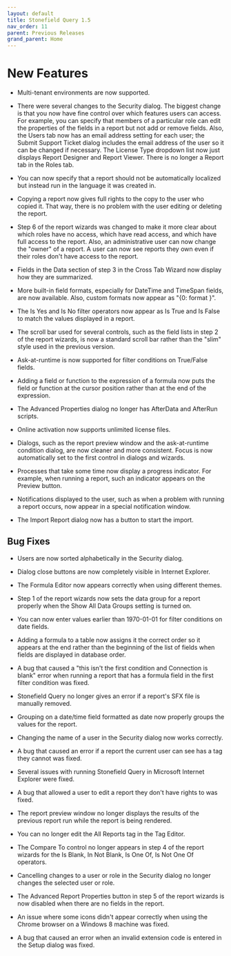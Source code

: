 ```yaml
---
layout: default
title: Stonefield Query 1.5
nav_order: 11
parent: Previous Releases
grand_parent: Home
---
```


# New Features

* Multi-tenant environments are now supported.

* There were several changes to the Security dialog. The biggest change is that you now have fine control over which features users can access. For example, you can specify that members of a particular role can edit the properties of the fields in a report but not add or remove fields. Also, the Users tab now has an email address setting for each user; the Submit Support Ticket dialog includes the email address of the user so it can be changed if necessary. The License Type dropdown list now just displays Report Designer and Report Viewer. There is no longer a Report tab in the Roles tab.

* You can now specify that a report should not be automatically localized but instead run in the language it was created in.

* Copying a report now gives full rights to the copy to the user who copied it. That way, there is no problem with the user editing or deleting the report.

* Step 6 of the report wizards was changed to make it more clear about which roles have no access, which have read access, and which have full access to the report. Also, an administrative user can now change the "owner" of a report. A user can now see reports they own even if their roles don't have access to the report.

* Fields in the Data section of step 3 in the Cross Tab Wizard now display how they are summarized.

* More built-in field formats, especially for DateTime and TimeSpan fields, are now available. Also, custom formats now appear as "{0: format }".

* The Is Yes and Is No filter operators now appear as Is True and Is False to match the values displayed in a report.

* The scroll bar used for several controls, such as the field lists in step 2 of the report wizards, is now a standard scroll bar rather than the "slim" style used in the previous version.

* Ask-at-runtime is now supported for filter conditions on True/False fields.

* Adding a field or function to the expression of a formula now puts the field or function at the cursor position rather than at the end of the expression.

* The Advanced Properties dialog no longer has AfterData and AfterRun scripts.

* Online activation now supports unlimited license files.

* Dialogs, such as the report preview window and the ask-at-runtime condition dialog, are now cleaner and more consistent. Focus is now automatically set to the first control in dialogs and wizards.

* Processes that take some time now display a progress indicator. For example, when running a report, such an indicator appears on the Preview button.

* Notifications displayed to the user, such as when a problem with running a report occurs, now appear in a special notification window.

* The Import Report dialog now has a button to start the import.

## Bug Fixes

* Users are now sorted alphabetically in the Security dialog.

* Dialog close buttons are now completely visible in Internet Explorer.

* The Formula Editor now appears correctly when using different themes.

* Step 1 of the report wizards now sets the data group for a report properly when the Show All Data Groups setting is turned on.

* You can now enter values earlier than 1970-01-01 for filter conditions on date fields.

* Adding a formula to a table now assigns it the correct order so it appears at the end rather than the beginning of the list of fields when fields are displayed in database order.

* A bug that caused a "this isn't the first condition and Connection is blank" error when running a report that has a formula field in the first filter condition was fixed.

* Stonefield Query no longer gives an error if a report's SFX file is manually removed.

* Grouping on a date/time field formatted as date now properly groups the values for the report.

* Changing the name of a user in the Security dialog now works correctly.

* A bug that caused an error if a report the current user can see has a tag they cannot was fixed.

* Several issues with running Stonefield Query in Microsoft Internet Explorer were fixed.

* A bug that allowed a user to edit a report they don't have rights to was fixed.

* The report preview window no longer displays the results of the previous report run while the report is being rendered.

* You can no longer edit the All Reports tag in the Tag Editor.

* The Compare To control no longer appears in step 4 of the report wizards for the Is Blank, In Not Blank, Is One Of, Is Not One Of operators.

* Cancelling changes to a user or role in the Security dialog no longer changes the selected user or role.

* The Advanced Report Properties button in step 5 of the report wizards is now disabled when there are no fields in the report.

* An issue where some icons didn't appear correctly when using the Chrome browser on a Windows 8 machine was fixed.

* A bug that caused an error when an invalid extension code is entered in the Setup dialog was fixed.